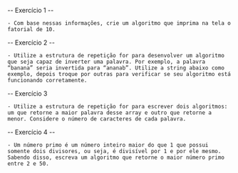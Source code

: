 -- Exercício 1 --

    - Com base nessas informações, crie um algoritmo que imprima na tela o fatorial de 10.

-- Exercício 2 --

    - Utilize a estrutura de repetição for para desenvolver um algoritmo que seja capaz de inverter uma palavra. Por exemplo, a palavra “banana” seria invertida para “ananab”. Utilize a string abaixo como exemplo, depois troque por outras para verificar se seu algoritmo está funcionando corretamente. 

-- Exercício 3

    - Utilize a estrutura de repetição for para escrever dois algoritmos: um que retorne a maior palavra desse array e outro que retorne a menor. Considere o número de caracteres de cada palavra. 

-- Exercício 4 -- 

    - Um número primo é um número inteiro maior do que 1 que possui somente dois divisores, ou seja, é divisível por 1 e por ele mesmo. Sabendo disso, escreva um algoritmo que retorne o maior número primo entre 2 e 50. 